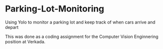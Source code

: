 # Parking-Lot-Monitoring
Using Yolo to monitor a parking lot and keep track of when cars arrive and depart

This was done as a coding assignment for the Computer Vision Enginnering position at Verkada.
